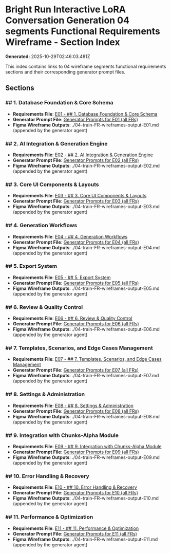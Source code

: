 # Bright Run Interactive LoRA Conversation Generation 04 segments Functional Requirements Wireframe - Section Index

**Generated:** 2025-10-29T02:46:03.481Z

This index contains links to 04 wireframe segments functional requirements sections and their corresponding generator prompt files.

## Sections

### ## 1. Database Foundation & Core Schema

- **Requirements File**: [E01 - ## 1. Database Foundation & Core Schema](./04-train-FR-wireframes-E01.md)
- **Generator Prompt File**: [Generator Prompts for E01 (all FRs)](./prompts/04-FR-wireframes-prompt-E01.md)
- **Figma Wireframe Outputs**: ./04-train-FR-wireframes-output-E01.md (appended by the generator agent)

### ## 2. AI Integration & Generation Engine

- **Requirements File**: [E02 - ## 2. AI Integration & Generation Engine](./04-train-FR-wireframes-E02.md)
- **Generator Prompt File**: [Generator Prompts for E02 (all FRs)](./prompts/04-FR-wireframes-prompt-E02.md)
- **Figma Wireframe Outputs**: ./04-train-FR-wireframes-output-E02.md (appended by the generator agent)

### ## 3. Core UI Components & Layouts

- **Requirements File**: [E03 - ## 3. Core UI Components & Layouts](./04-train-FR-wireframes-E03.md)
- **Generator Prompt File**: [Generator Prompts for E03 (all FRs)](./prompts/04-FR-wireframes-prompt-E03.md)
- **Figma Wireframe Outputs**: ./04-train-FR-wireframes-output-E03.md (appended by the generator agent)

### ## 4. Generation Workflows

- **Requirements File**: [E04 - ## 4. Generation Workflows](./04-train-FR-wireframes-E04.md)
- **Generator Prompt File**: [Generator Prompts for E04 (all FRs)](./prompts/04-FR-wireframes-prompt-E04.md)
- **Figma Wireframe Outputs**: ./04-train-FR-wireframes-output-E04.md (appended by the generator agent)

### ## 5. Export System

- **Requirements File**: [E05 - ## 5. Export System](./04-train-FR-wireframes-E05.md)
- **Generator Prompt File**: [Generator Prompts for E05 (all FRs)](./prompts/04-FR-wireframes-prompt-E05.md)
- **Figma Wireframe Outputs**: ./04-train-FR-wireframes-output-E05.md (appended by the generator agent)

### ## 6. Review & Quality Control

- **Requirements File**: [E06 - ## 6. Review & Quality Control](./04-train-FR-wireframes-E06.md)
- **Generator Prompt File**: [Generator Prompts for E06 (all FRs)](./prompts/04-FR-wireframes-prompt-E06.md)
- **Figma Wireframe Outputs**: ./04-train-FR-wireframes-output-E06.md (appended by the generator agent)

### ## 7. Templates, Scenarios, and Edge Cases Management

- **Requirements File**: [E07 - ## 7. Templates, Scenarios, and Edge Cases Management](./04-train-FR-wireframes-E07.md)
- **Generator Prompt File**: [Generator Prompts for E07 (all FRs)](./prompts/04-FR-wireframes-prompt-E07.md)
- **Figma Wireframe Outputs**: ./04-train-FR-wireframes-output-E07.md (appended by the generator agent)

### ## 8. Settings & Administration

- **Requirements File**: [E08 - ## 8. Settings & Administration](./04-train-FR-wireframes-E08.md)
- **Generator Prompt File**: [Generator Prompts for E08 (all FRs)](./prompts/04-FR-wireframes-prompt-E08.md)
- **Figma Wireframe Outputs**: ./04-train-FR-wireframes-output-E08.md (appended by the generator agent)

### ## 9. Integration with Chunks-Alpha Module

- **Requirements File**: [E09 - ## 9. Integration with Chunks-Alpha Module](./04-train-FR-wireframes-E09.md)
- **Generator Prompt File**: [Generator Prompts for E09 (all FRs)](./prompts/04-FR-wireframes-prompt-E09.md)
- **Figma Wireframe Outputs**: ./04-train-FR-wireframes-output-E09.md (appended by the generator agent)

### ## 10. Error Handling & Recovery

- **Requirements File**: [E10 - ## 10. Error Handling & Recovery](./04-train-FR-wireframes-E10.md)
- **Generator Prompt File**: [Generator Prompts for E10 (all FRs)](./prompts/04-FR-wireframes-prompt-E10.md)
- **Figma Wireframe Outputs**: ./04-train-FR-wireframes-output-E10.md (appended by the generator agent)

### ## 11. Performance & Optimization

- **Requirements File**: [E11 - ## 11. Performance & Optimization](./04-train-FR-wireframes-E11.md)
- **Generator Prompt File**: [Generator Prompts for E11 (all FRs)](./prompts/04-FR-wireframes-prompt-E11.md)
- **Figma Wireframe Outputs**: ./04-train-FR-wireframes-output-E11.md (appended by the generator agent)

